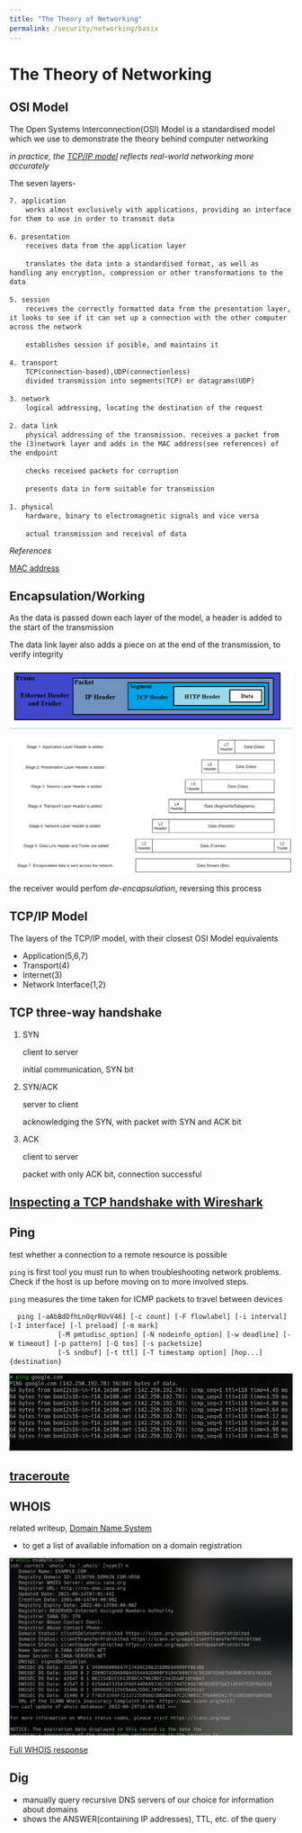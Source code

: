 ```yaml
---
title: "The Theory of Networking"
permalink: /security/networking/basix
---
```


# The Theory of Networking

## OSI Model

The Open Systems Interconnection(OSI) Model is a standardised model which we use to demonstrate the theory behind computer networking

_in practice, the [TCP/IP model](#tcpip-model) reflects real-world networking more accurately_

The seven layers-

```
7. application
    works almost exclusively with applications, providing an interface for them to use in order to transmit data

6. presentation
    receives data from the application layer

    translates the data into a standardised format, as well as handling any encryption, compression or other transformations to the data

5. session
    receives the correctly formatted data from the presentation layer, it looks to see if it can set up a connection with the other computer across the network

    establishes session if posible, and maintains it

4. transport
    TCP(connection-based),UDP(connectionless)
    divided transmission into segments(TCP) or datagrams(UDP)

3. network
    logical addressing, locating the destination of the request

2. data link
    physical addressing of the transmission. receives a packet from the (3)network layer and adds in the MAC address(see references) of the endpoint

    checks received packets for corruption

    presents data in form suitable for transmission

1. physical
    hardware, binary to electromagnetic signals and vice versa

    actual transmission and receival of data
```

_References_

[MAC address](ip_addressing.md#mac-addresses)

## Encapsulation/Working

As the data is passed down each layer of the model, a header is added to the start of the transmission

The data link layer also adds a piece on at the end of the transmission, to verify integrity

![](img/encapsulation.png)

![](img/encapsulation2.jpeg)

the receiver would perfom _de-encapsulation_, reversing this process

## TCP/IP Model

The layers of the TCP/IP model, with their closest OSI Model equivalents

- Application(5,6,7)
- Transport(4)
- Internet(3)
- Network Interface(1,2)

## TCP three-way handshake

1. SYN

   client to server

   initial communication, SYN bit

2. SYN/ACK

   server to client

   acknowledging the SYN, with packet with SYN and ACK bit

3. ACK

   client to server

   packet with only ACK bit, connection successful

## [Inspecting a TCP handshake with Wireshark](wireshark.md)

## Ping

test whether a connection to a remote resource is possible

`ping` is first tool you must run to when troubleshooting network problems. Check if the host is up before moving on to more involved steps.

`ping` measures the time taken for ICMP packets to travel between devices

```
  ping [-aAbBdDfhLnOqrRUvV46] [-c count] [-F flowlabel] [-i interval] [-I interface] [-l preload] [-m mark]
            [-M pmtudisc_option] [-N nodeinfo_option] [-w deadline] [-W timeout] [-p pattern] [-Q tos] [-s packetsize]
            [-S sndbuf] [-t ttl] [-T timestamp option] [hop...] {destination}
```

![](img/ping.png)

## [traceroute](traceroute.html)

## WHOIS

related writeup, [Domain Name System](dns.md)

- to get a list of available infomation on a domain registration

![](img/whois.png)

[Full WHOIS response](../resources/whois.txt)

## Dig

- manually query recursive DNS servers of our choice for information about domains
- shows the ANSWER(containing IP addresses), TTL, etc. of the query
